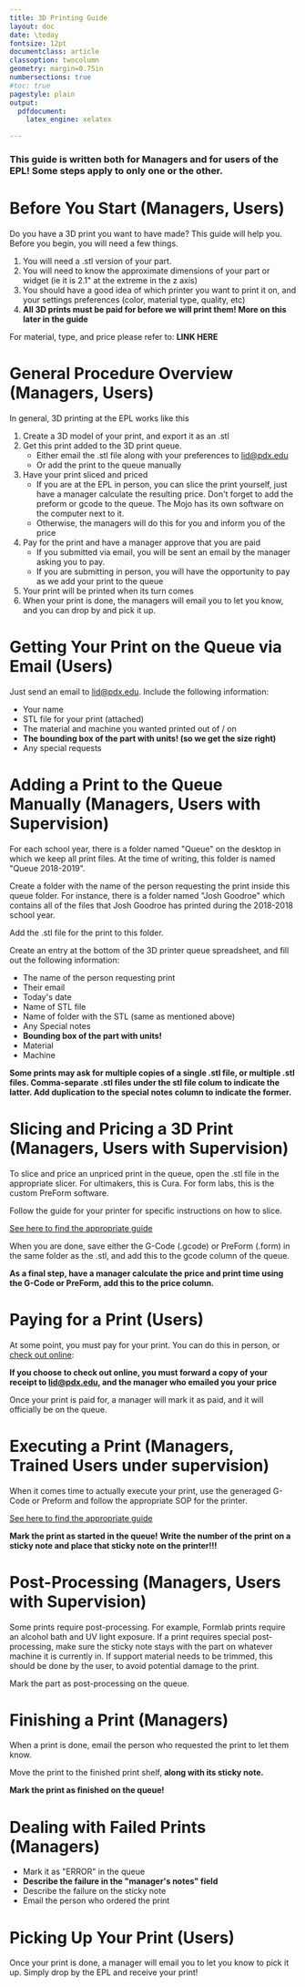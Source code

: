 ```yaml
---
title: 3D Printing Guide
layout: doc
date: \today
fontsize: 12pt
documentclass: article
classoption: twocolumn
geometry: margin=0.75in
numbersections: true
#toc: true
pagestyle: plain
output:
  pdfdocument:
    latex_engine: xelatex

---
```


### This guide is written both for Managers and for users of the EPL! Some steps apply to only one or the other.

# Before You Start (Managers, Users)

Do you have a 3D print you want to have made?  This guide will help you. Before you begin, you will need a few things.
 
1. You will need a .stl version of your part.
1. You will need to know the approximate dimensions of your part or widget (ie it is 2.1" at the extreme in the z axis)
1. You should have a good idea of which printer you want to print it on, and your settings preferences (color, material type, quality, etc)
1. **All 3D prints must be paid for before we will print them! More on this later in the guide**

For material, type, and price please refer to: **LINK HERE**


# General Procedure Overview (Managers, Users)
In general, 3D printing at the EPL works like this
1. Create a 3D model of your print, and export it as an .stl
1. Get this print added to the 3D print queue.
    * Either email the .stl file along with your preferences to lid@pdx.edu
    * Or add the print to the queue manually
1. Have your print sliced and priced
	* If you are at the EPL in person, you can slice the print yourself, just have a manager calculate the resulting price. Don't forget to add the preform or gcode to the queue. The Mojo has its own software on the computer next to it.
	* Otherwise, the managers will do this for you and inform you of the price
1. Pay for the print and have a manager approve that you are paid
	* If you submitted via email, you will be sent an email by the manager asking you to pay.
	* If you are submitting in person, you will have the opportunity to pay as we add your print to the queue
1. Your print will be printed when its turn comes
1. When your print is done, the managers will email you to let you know, and you can drop by and pick it up.

# Getting Your Print on the Queue via Email (Users)
Just send an email to lid@pdx.edu. Include the following information:
- Your name
- STL file for your print (attached)
- The material and machine you wanted printed out of / on
- __The bounding box of the part with units! (so we get the size right)__
- Any special requests

# Adding a Print to the Queue Manually (Managers, Users with Supervision)
For each school year, there is a folder named "Queue" on the desktop in which we keep all print files. At the time of writing, this folder is named "Queue 2018-2019".

Create a folder with the name of the person requesting the print inside this queue folder. For instance, there is a folder named "Josh Goodroe" which contains all of the files that Josh Goodroe has printed during the 2018-2018 school year.

Add the .stl file for the print to this folder.

Create an entry at the bottom of the 3D printer queue spreadsheet, and fill out the following information:
- The name of the person requesting print
- Their email
- Today's date
- Name of STL file
- Name of folder with the STL (same as mentioned above)
- Any Special notes
- __Bounding box of the part with units!__
- Material
- Machine

**Some prints may ask for multiple copies of a single .stl file, or multiple .stl files. Comma-separate .stl files under the stl file colum to indicate the latter. Add duplication to the special notes column to indicate the former.**

# Slicing and Pricing a 3D Print (Managers, Users with Supervision)

To slice and price an unpriced print in the queue, open the .stl file in the appropriate slicer. For ultimakers, this is Cura. For form labs, this is the custom PreForm software.

Follow the guide for your printer for specific instructions on how to slice.

[See here to find the appropriate guide](/doc/equip/printer)

When you are done, save either the G-Code (.gcode) or PreForm (.form) in the same folder as the .stl, and add this to the gcode column of the queue. 

**As a final step, have a manager calculate the price and print time using the G-Code or PreForm, add this to the price column.**

# Paying for a Print (Users)

At some point, you must pay for your print. You can do this in person, or 
[check out online](https://commerce.cashnet.com/cashneti/selfserve/BrowseCatalog.aspx):

**If you choose to check out online, you must forward a copy of your receipt to lid@pdx.edu, and the manager who emailed you your price**

Once your print is paid for, a manager will mark it as paid, and it will officially be on the queue.

# Executing a Print (Managers, Trained Users under supervision)

When it comes time to actually execute your print, use the generaged G-Code or Preform and follow the appropriate SOP for the printer.

[See here to find the appropriate guide](/doc/equip/printer)

**Mark the print as started in the queue!**
**Write the number of the print on a sticky note and place that sticky note on the printer!!!**

# Post-Processing (Managers, Users with Supervision)
Some prints require post-processing.  For example, Formlab prints require an alcohol bath and UV light exposure.  If a print requires special post-processing, make sure the sticky note stays with the part on whatever machine it is currently in.  If support material needs to be trimmed, this should be done by the user, to avoid potential damage to the print.  

Mark the part as post-processing on the queue.

# Finishing a Print (Managers)
When a print is done, email the person who requested the print to let them know.

Move the print to the finished print shelf, **along with its sticky note.**

**Mark the print as finished on the queue!**

# Dealing with Failed Prints (Managers)
- Mark it as "ERROR" in the queue
- __Describe the failure in the "manager's notes" field__
- Describe the failure on the sticky note
- Email the person who ordered the print


# Picking Up Your Print (Users)
Once your print is done, a manager will email you to let you know to pick it up. Simply drop by the EPL and receive your print!






